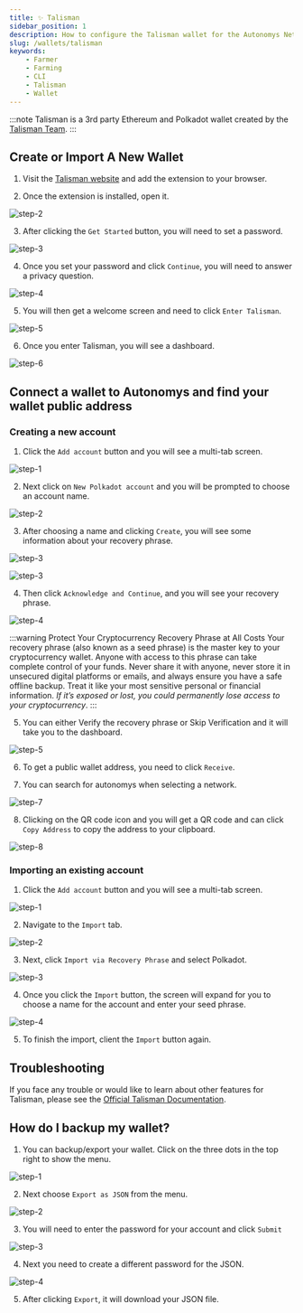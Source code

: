 ```yaml
---
title: ✨ Talisman
sidebar_position: 1
description: How to configure the Talisman wallet for the Autonomys Network
slug: /wallets/talisman
keywords:
    - Farmer
    - Farming
    - CLI
    - Talisman
    - Wallet
---
```


:::note
Talisman is a 3rd party Ethereum and Polkadot wallet created by the [Talisman Team](https://talisman.xyz).
:::

## Create or Import A New Wallet

1. Visit the [Talisman website](https://talisman.xyz/download) and add the extension to your browser.

2. Once the extension is installed, open it.

![step-2](/img/doc-imgs/talisman/Talisman-1.png)

3. After clicking the `Get Started` button, you will need to set a password.

![step-3](/img/doc-imgs/talisman/Talisman-2.png)

4. Once you set your password and click `Continue`, you will need to answer a privacy question.

![step-4](/img/doc-imgs/talisman/Talisman-3.png)

5. You will then get a welcome screen and need to click `Enter Talisman`.

![step-5](/img/doc-imgs/talisman/Talisman-4.png)

6. Once you enter Talisman, you will see a dashboard.

![step-6](/img/doc-imgs/talisman/Talisman-5.png)

## Connect a wallet to Autonomys and find your wallet public address

### Creating a new account

1. Click the `Add account` button and you will see a multi-tab screen.

![step-1](/img/doc-imgs/talisman/Talisman-6.png)

2. Next click on `New Polkadot account` and you will be prompted to choose an account name.

![step-2](/img/doc-imgs/talisman/Talisman-7.png)

3. After choosing a name and clicking `Create`, you will see some information about your recovery phrase. 

![step-3](/img/doc-imgs/talisman/Talisman-8.png)

![step-3](/img/doc-imgs/talisman/Talisman-9.png)

4. Then click `Acknowledge and Continue`, and you will see your recovery phrase.

![step-4](/img/doc-imgs/talisman/Talisman-10.png)

:::warning Protect Your Cryptocurrency Recovery Phrase at All Costs
Your recovery phrase (also known as a seed phrase) is the master key to your cryptocurrency wallet. Anyone with access to this phrase can take complete control of your funds. Never share it with anyone, never store it in unsecured digital platforms or emails, and always ensure you have a safe offline backup. Treat it like your most sensitive personal or financial information. *If it’s exposed or lost, you could permanently lose access to your cryptocurrency*.
:::

5. You can either Verify the recovery phrase or Skip Verification and it will take you to the dashboard.

![step-5](/img/doc-imgs/talisman/Talisman-11.png)

6. To get a public wallet address, you need to click `Receive`.

7. You can search for autonomys when selecting a network.

![step-7](/img/doc-imgs/talisman/Talisman-12.png)

8. Clicking on the QR code icon and you will get a QR code and can click `Copy Address` to copy the address to your clipboard.

![step-8](/img/doc-imgs/talisman/Talisman-13.png)

### Importing an existing account

1. Click the `Add account` button and you will see a multi-tab screen.

![step-1](/img/doc-imgs/talisman/Talisman-6.png) 

2. Navigate to the `Import` tab.

![step-2](/img/doc-imgs/talisman/Talisman-16.png)

3. Next, click `Import via Recovery Phrase` and select Polkadot.

![step-3](/img/doc-imgs/talisman/Talisman-17.png)

4. Once you click the `Import` button, the screen will expand for you to choose a name for the account and enter your seed phrase.

![step-4](/img/doc-imgs/talisman/Talisman-18.png)

5. To finish the import, client the `Import` button again.

## Troubleshooting

If you face any trouble or would like to learn about other features for Talisman, please see the [Official Talisman Documentation](https://docs.talisman.xyz/talisman).

## How do I backup my wallet?

1. You can backup/export your wallet. Click on the three dots in the top right to show the menu.

![step-1](/img/doc-imgs/talisman/Talisman-19.png)

2. Next choose `Export as JSON` from the menu.

![step-2](/img/doc-imgs/talisman/Talisman-20.png)

3. You will need to enter the password for your account and click `Submit`

![step-3](/img/doc-imgs/talisman/Talisman-21.png)

4. Next you need to create a different password for the JSON.

![step-4](/img/doc-imgs/talisman/Talisman-22.png)

5. After clicking `Export`, it will download your JSON file.
